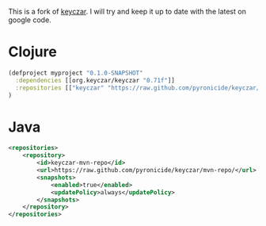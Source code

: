 This is a fork of [keyczar](https://code.google.com/p/keyczar/). I will try and keep it up to date with the latest on google code.

# Clojure

```clojure
(defproject myproject "0.1.0-SNAPSHOT"
  :dependencies [[org.keyczar/keyczar "0.71f"]]
  :repositories [["keyczar" "https://raw.github.com/pyronicide/keyczar/mvn-repo/"]]
)
```

# Java

```xml
<repositories>
    <repository>
        <id>keyczar-mvn-repo</id>
        <url>https://raw.github.com/pyronicide/keyczar/mvn-repo/</url>
        <snapshots>
            <enabled>true</enabled>
            <updatePolicy>always</updatePolicy>
        </snapshots>
    </repository>
</repositories>
```